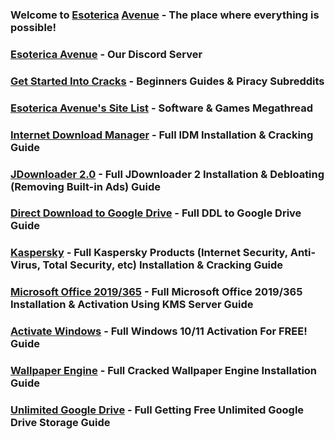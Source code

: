 ### Welcome to [Esoterica](https://www.dictionary.com/browse/esoterica) [Avenue](https://www.dictionary.com/browse/avenue) - The place where everything is possible!
### [Esoterica Avenue](https://discord.gg/enMG8bXUbn) - Our Discord Server
### [Get Started Into Cracks](getstartedintocracks.md) - Beginners Guides & Piracy Subreddits
### [Esoterica Avenue's Site List](sitelist.md) - Software & Games Megathread
### [Internet Download Manager](idm.md) - Full IDM Installation & Cracking Guide
### [JDownloader 2.0](jdownloader2.md) - Full JDownloader 2 Installation & Debloating (Removing Built-in Ads) Guide
### [Direct Download to Google Drive](ddltogdrive.md) - Full DDL to Google Drive Guide
### [Kaspersky](kaspersky.md) - Full Kaspersky Products (Internet Security, Anti-Virus, Total Security, etc) Installation & Cracking Guide
### [Microsoft Office 2019/365](microsoftoffice.md) - Full Microsoft Office 2019/365 Installation & Activation Using KMS Server Guide
### [Activate Windows](activatewindows.md) - Full Windows 10/11 Activation For FREE! Guide
### [Wallpaper Engine](wallpaperengine.md) - Full Cracked Wallpaper Engine Installation Guide
### [Unlimited Google Drive](unlimitedgdrive.md) - Full Getting Free Unlimited Google Drive Storage Guide

<meta property="og:title" content="Esoterica Avenue">
<meta property="og:description" content="Esoterica Avenue's GitHub Repo">
<meta property="og:image" content="https://cdn.discordapp.com/emojis/877212119764979752.png">
<meta property="og:color" content="#36C3FF">
